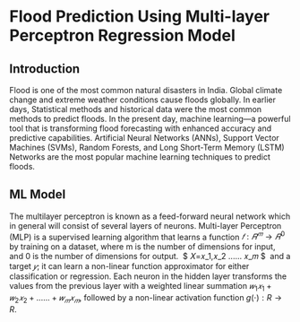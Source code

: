 # Flood Prediction Using Multi-layer Perceptron Regression Model
## Introduction
Flood is one of the most common natural disasters in India. Global climate change and extreme weather conditions cause floods globally. In earlier days, Statistical methods and historical data were the most common methods to predict floods. In the present day, machine learning—a powerful tool that is transforming flood forecasting with enhanced accuracy and predictive capabilities. Artificial Neural Networks (ANNs), Support Vector Machines (SVMs), Random Forests, and Long Short-Term Memory (LSTM) Networks are the most popular machine learning techniques to predict floods. 

## ML Model
The multilayer perceptron is known as a feed-forward neural network which  in general will consist of several layers of neurons. Multi-layer Perceptron (MLP) is a supervised learning algorithm that learns a function  $𝑓:𝑅^𝑚 \to 𝑅^0$ by training on a dataset, where m is the number of dimensions for input, and 0 is the number of dimensions for output.
 $ 𝑋=𝑥_1,𝑥_2 ...... 𝑥_𝑚 $  and a target $𝑦$; it can learn a non-linear function approximator for either classification or regression. Each neuron in the hidden layer transforms the values from the previous layer with a weighted linear summation $𝑤_1 𝑥_1+𝑤_2 𝑥_2+ ......  +𝑤_𝑚 𝑥_𝑚$, followed by a non-linear activation function $g(⋅): R\to R$.
 







